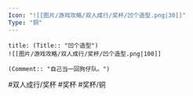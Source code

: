 ```yaml
---
Icon: "![[图片/游戏攻略/双人成行/奖杯/凹个造型.png|30]]"
Type: "铜"
---
```

```ad-common-bronze-trophy
title: (Title:: "凹个造型")
![[图片/游戏攻略/双人成行/奖杯/凹个造型.png|100]]

(Comment:: "自己当一回狗仔队。")
```

#双人成行/奖杯 #奖杯 #奖杯/铜
